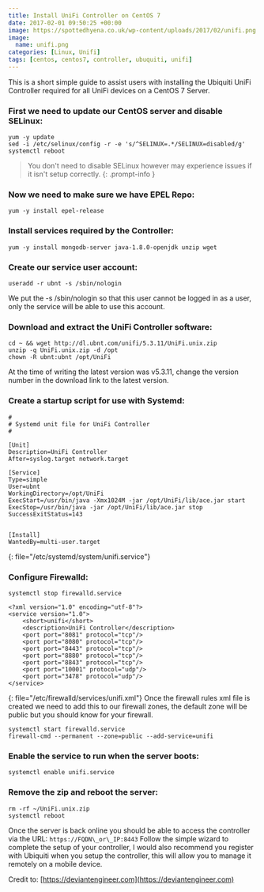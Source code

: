```yaml
---
title: Install UniFi Controller on CentOS 7
date: 2017-02-01 09:50:25 +00:00
image: https://spottedhyena.co.uk/wp-content/uploads/2017/02/unifi.png
image:
  name: unifi.png
categories: [Linux, Unifi]
tags: [centos, centos7, controller, ubuquiti, unifi]
---
```

This is a short simple guide to assist users with installing the Ubiquiti UniFi Controller required for all UniFi devices on a CentOS 7 Server.

<!--more-->

### First we need to update our CentOS server and disable SELinux:

```shell
yum -y update
sed -i /etc/selinux/config -r -e 's/^SELINUX=.*/SELINUX=disabled/g'
systemctl reboot
```

> You don't need to disable SELinux however may experience issues if it isn't setup correctly.
{: .prompt-info }

### Now we need to make sure we have EPEL Repo:

```shell
yum -y install epel-release
```

### Install services required by the Controller:

```shell
yum -y install mongodb-server java-1.8.0-openjdk unzip wget
```

### Create our service user account:

```shell
useradd -r ubnt -s /sbin/nologin
```

We put the -s /sbin/nologin so that this user cannot be logged in as a user, only the service will be able to use this account.

### Download and extract the UniFi Controller software:

```shell
cd ~ && wget http://dl.ubnt.com/unifi/5.3.11/UniFi.unix.zip
unzip -q UniFi.unix.zip -d /opt
chown -R ubnt:ubnt /opt/UniFi
```

At the time of writing the latest version was v5.3.11, change the version number in the download link to the latest version.

### Create a startup script for use with Systemd:



```shell
#
# Systemd unit file for UniFi Controller
#

[Unit]
Description=UniFi Controller
After=syslog.target network.target

[Service]
Type=simple
User=ubnt
WorkingDirectory=/opt/UniFi
ExecStart=/usr/bin/java -Xmx1024M -jar /opt/UniFi/lib/ace.jar start
ExecStop=/usr/bin/java -jar /opt/UniFi/lib/ace.jar stop
SuccessExitStatus=143


[Install]
WantedBy=multi-user.target
```
{: file="/etc/systemd/system/unifi.service"}

### Configure Firewalld:

```shell
systemctl stop firewalld.service
```

```shell
<?xml version="1.0" encoding="utf-8"?>
<service version="1.0">
    <short>unifi</short>
    <description>UniFi Controller</description>
    <port port="8081" protocol="tcp"/>
    <port port="8080" protocol="tcp"/>
    <port port="8443" protocol="tcp"/>
    <port port="8880" protocol="tcp"/>
    <port port="8843" protocol="tcp"/>
    <port port="10001" protocol="udp"/>
    <port port="3478" protocol="udp"/>
</service>
```
{: file="/etc/firewalld/services/unifi.xml"}
Once the firewall rules xml file is created we need to add this to our firewall zones, the default zone will be public but you should know for your firewall.

```shell
systemctl start firewalld.service
firewall-cmd --permanent --zone=public --add-service=unifi
```

### Enable the service to run when the server boots:

```shell
systemctl enable unifi.service
```

### Remove the zip and reboot the server:

```shell
rm -rf ~/UniFi.unix.zip
systemctl reboot
```

Once the server is back online you should be able to access the controller via the URL: `https://FQDN\_or\_IP:8443` Follow the simple wizard to complete the setup of your controller, I would also recommend you register with Ubiquiti when you setup the controller, this will allow you to manage it remotely on a mobile device.

Credit to: [https://deviantengineer.com](https://deviantengineer.com)
